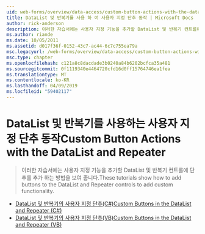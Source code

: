 ```yaml
---
uid: web-forms/overview/data-access/custom-button-actions-with-the-datalist-and-repeater/index
title: DataList 및 반복기를 사용 하 여 사용자 지정 단추 동작 | Microsoft Docs
author: rick-anderson
description: 이러한 자습서에는 사용자 지정 기능을 추가할 DataList 및 반복기 컨트롤에 단추를 추가 하는 방법을 보여 줍니다.
ms.author: riande
ms.date: 10/05/2011
ms.assetid: d017f36f-0152-43c7-ac44-6c7c755ea79a
msc.legacyurl: /web-forms/overview/data-access/custom-button-actions-with-the-datalist-and-repeater
msc.type: chapter
ms.openlocfilehash: c121a8c8dacdade3b0240a84b6202bcfca35a481
ms.sourcegitcommit: 0f1119340e4464720cfd16d0ff15764746ea1fea
ms.translationtype: MT
ms.contentlocale: ko-KR
ms.lasthandoff: 04/09/2019
ms.locfileid: "59402117"
---
```

# <a name="custom-button-actions-with-the-datalist-and-repeater"></a><span data-ttu-id="857b4-103">DataList 및 반복기를 사용하는 사용자 지정 단추 동작</span><span class="sxs-lookup"><span data-stu-id="857b4-103">Custom Button Actions with the DataList and Repeater</span></span>

> <span data-ttu-id="857b4-104">이러한 자습서에는 사용자 지정 기능을 추가할 DataList 및 반복기 컨트롤에 단추를 추가 하는 방법을 보여 줍니다.</span><span class="sxs-lookup"><span data-stu-id="857b4-104">These tutorials show how to add buttons to the DataList and Repeater controls to add custom functionality.</span></span>


- [<span data-ttu-id="857b4-105">DataList 및 반복기의 사용자 지정 단추(C#)</span><span class="sxs-lookup"><span data-stu-id="857b4-105">Custom Buttons in the DataList and Repeater (C#)</span></span>](custom-buttons-in-the-datalist-and-repeater-cs.md)
- [<span data-ttu-id="857b4-106">DataList 및 반복기의 사용자 지정 단추(VB)</span><span class="sxs-lookup"><span data-stu-id="857b4-106">Custom Buttons in the DataList and Repeater (VB)</span></span>](custom-buttons-in-the-datalist-and-repeater-vb.md)
